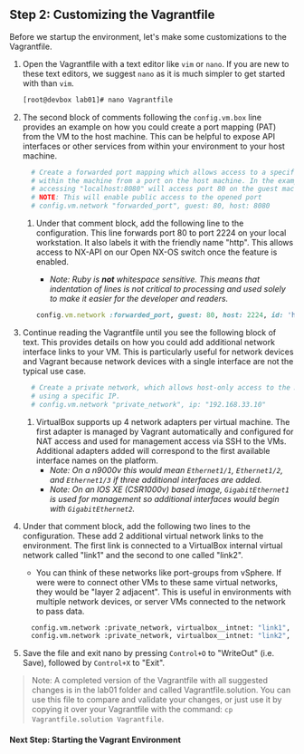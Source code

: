## Step 2: Customizing the Vagrantfile

Before we startup the environment, let's make some customizations to the Vagrantfile.

1. Open the Vagrantfile with a text editor like `vim` or `nano`. If you are new to these text editors, we suggest `nano` as it is much simpler to get started with than `vim`.

    ```bash
    [root@devbox lab01]# nano Vagrantfile
    ```

1. The second block of comments following the `config.vm.box` line provides an example on how you could create a port mapping (PAT) from the VM to the host machine. This can be helpful to expose API interfaces or other services from within your environment to your host machine.

    ```ruby
      # Create a forwarded port mapping which allows access to a specific port
      # within the machine from a port on the host machine. In the example below,
      # accessing "localhost:8080" will access port 80 on the guest machine.
      # NOTE: This will enable public access to the opened port
      # config.vm.network "forwarded_port", guest: 80, host: 8080
    ```

    1. Under that comment block, add the following line to the configuration. This line forwards port 80 to port 2224 on your local workstation. It also labels it with the friendly name "http". This allows access to NX-API on our Open NX-OS switch once the feature is enabled.
        * *Note: Ruby is **not** whitespace sensitive. This means that indentation of lines is not critical to processing and used solely to make it easier for the developer and readers.*

        ```ruby
        config.vm.network :forwarded_port, guest: 80, host: 2224, id: 'http'
        ```

1. Continue reading the Vagrantfile until you see the following block of text. This provides details on how you could add additional network interface links to your VM. This is particularly useful for network devices and Vagrant because network devices with a single interface are not the typical use case.

    ```ruby
      # Create a private network, which allows host-only access to the machine
      # using a specific IP.
      # config.vm.network "private_network", ip: "192.168.33.10"
    ```

    1. VirtualBox supports up 4 network adapters per virtual machine. The first adapter is managed by Vagrant automatically and configured for NAT access and used for management access via SSH to the VMs. Additional adapters added will correspond to the first available interface names on the platform.
        * *Note: On a n9000v this would mean `Ethernet1/1`, `Ethernet1/2`, and `Ethernet1/3` if three additional interfaces are added.*
        * *Note: On an IOS XE (CSR1000v) based image, `GigabitEthernet1` is used for management so additional interfaces would begin with `GigabitEthernet2`.*
1. Under that comment block, add the following two lines to the configuration. These add 2 additional virtual network links to the environment. The first link is connected to a VirtualBox internal virtual network called "link1" and the second to one called "link2".
    * You can think of these networks like port-groups from vSphere. If were were to connect other VMs to these same virtual networks, they would be "layer 2 adjacent". This is useful in environments with multiple network devices, or server VMs connected to the network to pass data.

    ```bash
      config.vm.network :private_network, virtualbox__intnet: "link1", auto_config: false
      config.vm.network :private_network, virtualbox__intnet: "link2", auto_config: false
    ```

1. Save the file and exit nano by pressing `Control+O` to "WriteOut" (i.e. Save), followed by `Control+X` to "Exit".

> Note: A completed version of the Vagrantfile with all suggested changes is in the lab01 folder and called Vagrantfile.solution. You can use this file to compare and validate your changes, or just use it by copying it over your Vagrantfile with the command: `cp Vagrantfile.solution Vagrantfile`.

#### Next Step: Starting the Vagrant Environment
